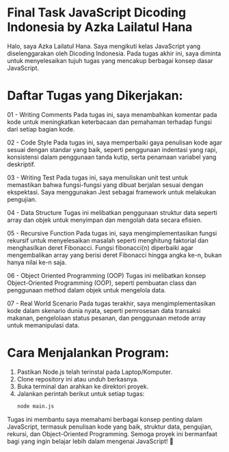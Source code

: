 # Final Task JavaScript Dicoding Indonesia by Azka Lailatul Hana

Halo, saya Azka Lailatul Hana. Saya mengikuti kelas JavaScript yang diselenggarakan oleh Dicoding Indonesia. Pada tugas akhir ini, saya diminta untuk menyelesaikan tujuh tugas yang mencakup berbagai konsep dasar JavaScript.

# Daftar Tugas yang Dikerjakan:
01 - Writing Comments
Pada tugas ini, saya menambahkan komentar pada kode untuk meningkatkan keterbacaan dan pemahaman terhadap fungsi dari setiap bagian kode.

02 - Code Style
Pada tugas ini, saya memperbaiki gaya penulisan kode agar sesuai dengan standar yang baik, seperti penggunaan indentasi yang rapi, konsistensi dalam penggunaan tanda kutip, serta penamaan variabel yang deskriptif.

03 - Writing Test
Pada tugas ini, saya menuliskan unit test untuk memastikan bahwa fungsi-fungsi yang dibuat berjalan sesuai dengan ekspektasi. Saya menggunakan Jest sebagai framework untuk melakukan pengujian.

04 - Data Structure
Tugas ini melibatkan penggunaan struktur data seperti array dan objek untuk menyimpan dan mengolah data secara efisien.

05 - Recursive Function
Pada tugas ini, saya mengimplementasikan fungsi rekursif untuk menyelesaikan masalah seperti menghitung faktorial dan menghasilkan deret Fibonacci. Fungsi fibonacci(n) diperbaiki agar mengembalikan array yang berisi deret Fibonacci hingga angka ke-n, bukan hanya nilai ke-n saja.

06 - Object Oriented Programming (OOP)
Tugas ini melibatkan konsep Object-Oriented Programming (OOP), seperti pembuatan class dan penggunaan method dalam objek untuk mengelola data.

07 - Real World Scenario
Pada tugas terakhir, saya mengimplementasikan kode dalam skenario dunia nyata, seperti pemrosesan data transaksi makanan, pengelolaan status pesanan, dan penggunaan metode array untuk memanipulasi data.

# Cara Menjalankan Program:
1. Pastikan Node.js telah terinstal pada Laptop/Komputer.
2. Clone repository ini atau unduh berkasnya.
3. Buka terminal dan arahkan ke direktori proyek.
4. Jalankan perintah berikut untuk setiap tugas:
   ```bash
   node main.js

Tugas ini membantu saya memahami berbagai konsep penting dalam JavaScript, termasuk penulisan kode yang baik, struktur data, pengujian, rekursi, dan Object-Oriented Programming. Semoga proyek ini bermanfaat bagi yang ingin belajar lebih dalam mengenai JavaScript! 🚀
